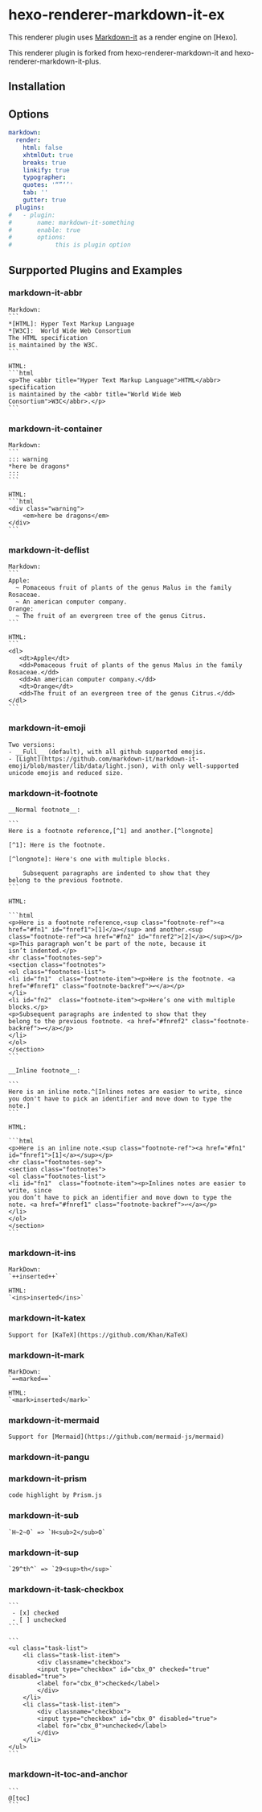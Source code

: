 # hexo-renderer-markdown-it-ex


This renderer plugin uses [Markdown-it](https://github.com/markdown-it/markdown-it) as a render engine on [Hexo]. 

This renderer plugin is forked from hexo-renderer-markdown-it and hexo-renderer-markdown-it-plus. 

## Installation


## Options

``` yml
markdown:
  render:
    html: false
    xhtmlOut: true
    breaks: true
    linkify: true
    typographer: 
    quotes: '“”‘’'
    tab: ''
    gutter: true
  plugins:
#   - plugin:
#       name: markdown-it-something
#       enable: true
#       options:
#            this is plugin option
```


## Surpported Plugins and Examples
### markdown-it-abbr
    Markdown:
    ```
    *[HTML]: Hyper Text Markup Language
    *[W3C]:  World Wide Web Consortium
    The HTML specification
    is maintained by the W3C.
    ```

    HTML:
    ```html
    <p>The <abbr title="Hyper Text Markup Language">HTML</abbr> specification
    is maintained by the <abbr title="World Wide Web Consortium">W3C</abbr>.</p>
    ```
### markdown-it-container
    Markdown:
    ```
    ::: warning
    *here be dragons*
    :::
    ```

    HTML:
    ```html
    <div class="warning">
        <em>here be dragons</em>
    </div>
    ```

### markdown-it-deflist
    Markdown:
    ```
    Apple:
      ~ Pomaceous fruit of plants of the genus Malus in the family Rosaceae.
      ~ An american computer company.
    Orange:
      ~ The fruit of an evergreen tree of the genus Citrus.
    ```

    HTML:
    ```
    <dl>
       <dt>Apple</dt>
       <dd>Pomaceous fruit of plants of the genus Malus in the family Rosaceae.</dd>
       <dd>An american computer company.</dd>
       <dt>Orange</dt>
       <dd>The fruit of an evergreen tree of the genus Citrus.</dd>
    </dl>
    ```
### markdown-it-emoji

    Two versions:
    - __Full__ (default), with all github supported emojis.
    - [Light](https://github.com/markdown-it/markdown-it-emoji/blob/master/lib/data/light.json), with only well-supported unicode emojis and reduced size.

### markdown-it-footnote
    __Normal footnote__:

    ```
    Here is a footnote reference,[^1] and another.[^longnote]

    [^1]: Here is the footnote.

    [^longnote]: Here's one with multiple blocks.

        Subsequent paragraphs are indented to show that they
    belong to the previous footnote.
    ```

    HTML:

    ```html
    <p>Here is a footnote reference,<sup class="footnote-ref"><a href="#fn1" id="fnref1">[1]</a></sup> and another.<sup class="footnote-ref"><a href="#fn2" id="fnref2">[2]</a></sup></p>
    <p>This paragraph won’t be part of the note, because it
    isn’t indented.</p>
    <hr class="footnotes-sep">
    <section class="footnotes">
    <ol class="footnotes-list">
    <li id="fn1"  class="footnote-item"><p>Here is the footnote. <a href="#fnref1" class="footnote-backref">↩</a></p>
    </li>
    <li id="fn2"  class="footnote-item"><p>Here’s one with multiple blocks.</p>
    <p>Subsequent paragraphs are indented to show that they
    belong to the previous footnote. <a href="#fnref2" class="footnote-backref">↩</a></p>
    </li>
    </ol>
    </section>
    ```

    __Inline footnote__:

    ```
    Here is an inline note.^[Inlines notes are easier to write, since
    you don't have to pick an identifier and move down to type the
    note.]
    ```

    HTML:

    ```html
    <p>Here is an inline note.<sup class="footnote-ref"><a href="#fn1" id="fnref1">[1]</a></sup></p>
    <hr class="footnotes-sep">
    <section class="footnotes">
    <ol class="footnotes-list">
    <li id="fn1"  class="footnote-item"><p>Inlines notes are easier to write, since
    you don’t have to pick an identifier and move down to type the
    note. <a href="#fnref1" class="footnote-backref">↩</a></p>
    </li>
    </ol>
    </section>
    ```
### markdown-it-ins
    MarkDown:
    `++inserted++`

    HTML:
    `<ins>inserted</ins>`

### markdown-it-katex
    Support for [KaTeX](https://github.com/Khan/KaTeX)

### markdown-it-mark
    MarkDown:
    `==marked==`

    HTML:
    `<mark>inserted</mark>`

### markdown-it-mermaid
    Support for [Mermaid](https://github.com/mermaid-js/mermaid)

### markdown-it-pangu

### markdown-it-prism
    code highlight by Prism.js

### markdown-it-sub
    `H~2~0` => `H<sub>2</sub>O`

### markdown-it-sup
    `29^th^` => `29<sup>th</sup>`

### markdown-it-task-checkbox
    ```
     - [x] checked
     - [ ] unchecked
    ```

    ```
    <ul class="task-list">
        <li class="task-list-item">
            <div classname="checkbox">
            <input type="checkbox" id="cbx_0" checked="true" disabled="true">
            <label for="cbx_0">checked</label>
            </div>
        </li>
        <li class="task-list-item">
            <div classname="checkbox">
            <input type="checkbox" id="cbx_0" disabled="true">
            <label for="cbx_0">unchecked</label>
            </div>
        </li>
    </ul>
    ```

### markdown-it-toc-and-anchor
    
    ```
    @[toc]
    ```